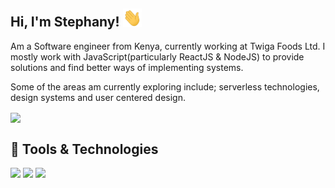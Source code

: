 
## Hi, I'm Stephany! <img src="https://raw.githubusercontent.com/Stephany-Doris/Stephany-Doris/main/wave.gif" width="30px"> 
Am a Software engineer from Kenya, currently working at Twiga Foods Ltd.
I mostly work with JavaScript(particularly ReactJS & NodeJS) to provide solutions and find better ways of implementing systems. 

Some of the areas am currently exploring include; serverless technologies, design systems and user centered design.

<img align="center" src="https://github-readme-stats.vercel.app/api?username=Stephany-Doris&hide=issues,contribs&show_icons=true&theme=dark" />

## 🔧 Tools & Technologies
![](https://img.shields.io/badge/Code-JavaScript-informational?style=flat&logo=javascript&logoColor=white&color=2bbc8a)
![](https://img.shields.io/badge/Code-React-informational?style=flat&logo=React&logoColor=white&color=2bbc8a)
![](https://img.shields.io/badge/Code-Graphql-informational?style=flat&logo=Graphql&logoColor=white&color=2bbc8a)

<!--
**![Header](https://raw.githubusercontent.com/Stephany-Doris/Stephany-Doris/main/profile.png "Header")

<!--
**Stephany-Doris/Stephany-Doris** is a ✨ _special_ ✨ repository because its `README.md` (this file) appears on your GitHub profile.

Here are some ideas to get you started:

- 🔭 I’m currently working on ...
- 🌱 I’m currently learning ...
- 👯 I’m looking to collaborate on ...
- 🤔 I’m looking for help with ...
- 💬 Ask me about ...
- 📫 How to reach me: ...
- 😄 Pronouns: ...
- ⚡ Fun fact: ...
-->
